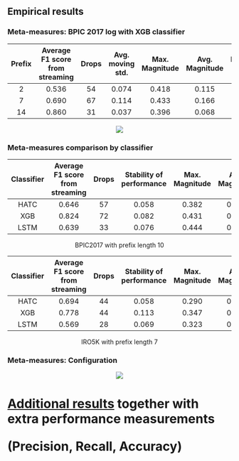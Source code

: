 ## Empirical results

### Meta-measures: BPIC 2017 log with XGB classifier
| Prefix | Average F1 score  from streaming | Drops | Avg. moving std. | Max. Magnitude | Avg. Magnitude | Recovery rate |
|:---:|:---:|:---:|:---:|:---:|:---:|:---:|
| 2 | 0.536 | 54 | 0.074 | 0.418 | 0.115 | 8.556 |
| 7 | 0.690 | 67 | 0.114 | 0.433 | 0.166 | 6.776 |
| 14 | 0.860 | 31 | 0.037 | 0.396 | 0.068 | 13.194 |
<p align="center">
    <img src="./img/empirical results/diff_prefix_length.png">
</p>

### Meta-measures comparison by classifier
| Classifier | Average F1 score  from streaming | Drops | Stability of performance | Max. Magnitude | Avg. Magnitude | Recovery rate |
|:---:|:---:|:---:|:---:|:---:|:---:|:---:|
| HATC | 0.646 | 57 | 0.058 | 0.382 | 0.095 | 5.825 |
| XGB | 0.824 | 72 | 0.082 | 0.431 | 0.123 | 6.653 |
| LSTM | 0.639 | 33 | 0.076 | 0.444 | 0.135 | 9.364 |

<p align="center">
    BPIC2017 with prefix length 10
</p>

| Classifier | Average F1 score  from streaming | Drops | Stability of performance | Max. Magnitude | Avg. Magnitude | Recovery rate |
|:---:|:---:|:---:|:---:|:---:|:---:|:---:|
| HATC | 0.694 | 44 | 0.058 | 0.290 | 0.088 | 6.568 |
| XGB | 0.778 | 44 | 0.113 | 0.347 | 0.152 | 5.455 |
| LSTM | 0.569 | 28 | 0.069 | 0.323 | 0.111 | 8.429 |
<p align="center">
    IRO5K with prefix length 7
</p>

### Meta-measures: Configuration
<p align="center">
    <img src="./img/empirical results/configuration.png"><br>
    
</p>


<h1>
<a href="https://github.com/ghksdl6025/online_ppm_stability/blob/master/result analysis.xlsx">Additional results</a> together with extra performance measurements

(Precision, Recall, Accuracy)
</h1>

